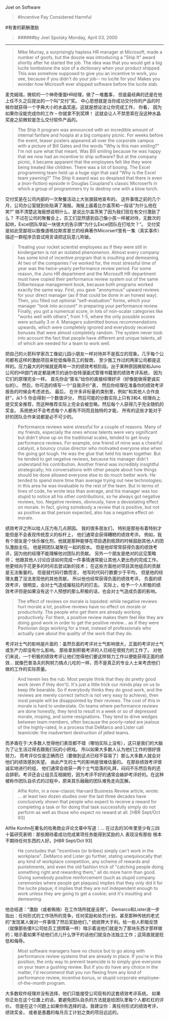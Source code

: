 Joel on Software

>#Incentive Pay Considered Harmful

#有害的薪酬激励

>######by Joel Spolsky Monday, April 03, 2000
---

>Mike Murray, a surprisingly hapless HR manager at Microsoft, made a number of goofs, but the doozie was introducing a "Ship It" award shortly after he started the job. The idea was that you would get a big lucite tombstone the size of a dictionary when your product shipped. This was somehow supposed to give you an incentive to work, you see, because if you didn't do your job-- no lucite for you! Makes you wonder how Microsoft ever shipped software before the lucite slab.

麦克姆瑞，微软的一个神奇傻蛋HR经理，做了一堆蠢事， 但是最经典的还是在他上任不久之后提出的一个叫“交付”奖。 中心思想就是当你成功交付你的产品的时候你就获得一个字典大小的水晶奖座。这就是想设法让你完成工作， 你看， 因为如果你没能完成你的工作 – 你就拿不到奖牌！ 这就会让人不禁思索在没这种水晶奖座之前微软是怎么交付软件产品的。

>The Ship It program was announced with an incredible amount of internal fanfare and hoopla at a big company picnic. For weeks before the event, teaser posters appeared all over the corporate campus with a picture of Bill Gates and the words "Why is this man smiling?" I'm not sure what that meant. Was Bill smiling because he was happy that we now had an incentive to ship software?  But at the company picnic, it became apparent that the employees felt like they were being treated like children. There was a lot of booing. The Excel programming team held up a huge sign that said "Why is the Excel team yawning?" The Ship It award was so despised that there is even a (non-fiction) episode in Douglas Coupland's classic Microserfs in which a group of programmers try to destroy one with a blow torch.

交付奖是在公司内部的一次聚餐活动上大张旗鼓地宣布的。 这件事情之前的几个月，公司办公室就到处贴满了海报。海报上画着比尔盖茨和一段话“为什么他在笑?” 搞不清楚这海报想说明什么，是说比尔盖茨笑了因为我们现在有交付激励了么？ 不过在公司的聚餐会上，员工们显然感到自己像小孩一样被对待，无数次的起哄，Excel团队举起一块很大的告示牌“为什么Excel团队在打哈欠？”。 交付奖是如此受鄙视以致像道格拉斯库普兰的经典著作Micorserf里有一集（真实事件）描述一群程序员尝试用言语把这玩意儿吹破。

>Treating your rocket scientist employees as if they were still in kindergarten is not an isolated phenomenon. Almost every company has some kind of incentive program that is insulting and demeaning.
>At two of the companies I've worked for, the most stressful time of year was the twice-yearly performance review period. For some reason, the Juno HR department and the Microsoft HR department must have copied their performance review system out of the same Dilbertesque management book, because both programs worked exactly the same way. First, you gave "anonymous" upward reviews for your direct manager (as if that could be done in an honest way). Then, you filled out optional "self-evaluation" forms, which your manager "took into account" in preparing your performance review. Finally, you got a numerical score, in lots of non-scalar categories like "works well with others", from 1-5, where the only possible scores were actually 3 or 4. Managers submitted bonus recommendations upwards, which were completely ignored and everybody received bonuses that were almost completely random. The system never took into account the fact that people have different and unique talents, all of which are needed for a team to work well.

把自己的火箭科学家员工像幼儿园小朋友一样对待并不是孤立的现象。几乎每个公司都有这样的激励项目来贬低侮辱员工的智商， 至少我工作过的两家公司都是这样的。压力最大的时候就是两年一次的绩效考核阶段。出于某种原因微软和Juno公司的HR部门肯定都是拷贝的迪尔伯特漫画式管理书籍里的绩效考评系统， 因为它们的原理完全一样。 首先你会“匿名”给你的直接经理好评（好像能做得更诚实似的）。 然后，你可选的填写一个“自我评价”表， 然后你经理在准备你的绩效考评报告的时候会考虑进去。 最后， 在许多非标量的类别里，例如“和其他人合作良好”，从1-5 你会得到一个数值评分， 然后可能的分数实际上只有3和4. 经理向上提交奖金推荐，而这种推荐实际上完全会被忽略，然后每个人获得几乎完全随机的奖金。 系统绝对不会考虑每个人都有不同而且独特的才能， 所有的这些才能对于好的团队合作来说都是必不可少的。

>Performance reviews were stressful for a couple of reasons. Many of my friends, especially the ones whose talents were very significant but didn't show up on the traditional scales, tended to get lousy performance reviews. For example, one friend of mine was a cheerful catalyst, a bouncy cruise director who motivated everyone else when the going got tough. He was the glue that held his team together. But he tended to get negative reviews, because his manager didn't understand his contribution. Another friend was incredibly insightful strategically; his conversations with other people about how things should be done allowed everyone else to do much better work. He tended to spend more time than average trying out new technologies; in this area he was invaluable to the rest of the team. But in terms of lines of code, he wrote less than average, and his manager was too stupid to notice all his other contributions, so he always got negative reviews, too. Negative reviews, obviously, have a devastating effect on morale. In fact, giving somebody a review that is positive, but not as positive as that person expected, also has a negative effect on morale.  

绩效考评之所以给人压力有几点原因。 我的很多朋友们， 特别是那些有着特别才能但是不会表现传统意义的标杆上， 他们通常会获得糟糕的绩效考评。 例如，我有个朋友是个快乐催化剂，他就是那种能够在项目遇到瓶颈的时候鼓励其他人的团队激励主任。 他是把团队凝聚在一起的胶水。 但是他却常常获得负面的绩效考评，因为他的经理不能理解他对团队的贡献。 另外一个朋友是绝对的远见策略师； 他跟其他人讨论应该如何完成一件事情通常能让其他人更出色的完成工作。 他更倾向于花更多的时间去尝试新的技术； 在这些方面他对项目其他组员的贡献是无法衡量的。 但是就代码行数而言， 他写的代码行数要少于平均， 但是他的经理太蠢了没法发现他的其他贡献， 所以他也经常获得负面的绩效考评。 负面的绩效考评，很明显，会对士气造成摧枯拉朽的打击。 实际上，给予一个人积极的绩效考评但是如果没有这个人预想的那么积极的话，也会对士气造成负面的影响。

>The effect of reviews on morale is lopsided: while negative reviews hurt morale a lot, positive reviews have no effect on morale or productivity. The people who get them are already working productively. For them, a positive review makes them feel like they are doing good work in order to get the positive review... as if they were Pavlovian dogs working for a treat, instead of professionals who actually care about the quality of the work that they do. 

考评对士气的影响是片面的：虽然负面的考评对士气影响很大，正面的考评对士气或生产力却没有什么影响。 那些拿到积极考评的人已经在很努力的工作了。 对他们来说，一个积极的绩效考评让他们觉得他们要这样努力工作以便能获得正面的绩效… 就像巴普洛夫的狗努力搞点儿吃的一样，而不是真正的专业人士来考虑他们做的工作的实际质量。

>And herein lies the rub. Most people think that they do pretty good work (even if they don't). It's just a little trick our minds play on us to keep life bearable. So if everybody thinks they do good work, and the reviews are merely correct (which is not very easy to achieve), then most people will be disappointed by their reviews. The cost of this in morale is hard to understate. On teams where performance reviews are done honestly, they tend to result in a week or so of depressed morale, moping, and some resignations. They tend to drive wedges between team members, often because the poorly-rated are jealous of the highly-rated, in a process that DeMarco and Lister call teamicide: the inadvertent destruction of jelled teams.

而矛盾在于:大多数人觉得他们表现都不错（哪怕实际上没有），这只是我们的大脑为了让生活过得去跟我们玩的小把戏。 所以如果大多数人认为他们工作的很好很努力， 而考评仅仅是正确而已（要做到这点已经不容易了）那么大多数人就会对他们的绩效感到失望。 由此产生的士气的影响是很难估量的。 在那些绩效考评很诚实地进行的组， 他们通常会收获一两个士气低落的礼拜，闷闷不乐然后有的还会辞职。考评还会让组员互相揭短，因为考评不好的通常会嫉妒考评好的。在这种被称作团队自杀式的过程中，原来其乐融融的团队难免走向瓦解。  

>Alfie Kohn, in a now-classic Harvard Business Review article, wrote:
>... at least two dozen studies over the last three decades have conclusively shown that people who expect to receive a reward for completing a task or for doing that task successfully simply do not perform as well as those who expect no reward at all. [HBR Sept/Oct 93]

Alfile Konhn在著名的哈弗商业评论文章中写道：… 在过去的30年里至少有三四十篇研究表明：那些期待着成功完成某项任务能得到奖励的人 表现没有那些 根本不期待任何东西的人好。[HBR Sept/Oct 93]

>He concludes that "incentives (or bribes) simply can't work in the workplace". DeMarco and Lister go further, stating unequivocally that any kind of workplace competition, any scheme of rewards and punishments, and even the old fashion trick of "catching people doing something right and rewarding them," all do more harm than good. Giving somebody positive reinforcement (such as stupid company ceremonies where people get plaques) implies that they only did it for the lucite plaque; it implies that they are not independent enough to work unless they are going to get a cookie; and it's insulting and demeaning.
他总结道：“激励（或者贿赂）在工作场所就是没用”。 Demarco和Lister进一步指出：任何形式的工作场所的竞争，任何奖励和处罚计划，甚至那种传统的老式的“发现某人做对一件事情了然后奖励他们，” 统统弊大于利。给一些人积极反馈（就像那些傻X公司给员工颁牌匾一样）暗示着说他们就是为了那块东西才那样做的；暗示着如果不给他们点儿什么饼干的话他们就没办法独立工作；这简直就是贬低和侮辱。 

>Most software managers have no choice but to go along with performance review systems that are already in place. If you're in this position, the only way to prevent teamcide is to simply give everyone on your team a gushing review. But if you do have any choice in the matter, I'd recommend that you run fleeing from any kind of performance review, incentive bonus, or stupid corporate employee-of-the-month program.
大多数软件经理并没有选择，他们只能接受公司现有的这套绩效考评系统。 如果你正处在这个位置上的话，要避免团队自杀的方法就是给团队里每个人都杠杠的评价。 但是在这个问题上如果你有选择的话，我建议你：离任何形式的绩效考评， 绩效奖金， 或者是愚蠢的每月员工计划之类的项目远远的。 